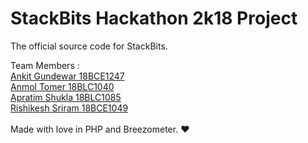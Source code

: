 # StackBits Hackathon 2k18 Project
The official source code for StackBits.

Team Members : <br />
[Ankit Gundewar 18BCE1247](https://github.com/roguehunterx)<br />
[Anmol Tomer 18BLC1040](https://github.com/AnmolTomer) <br />
[Apratim Shukla 18BLC1085](https://github.com/apratimshukla6/)<br />
[Rishikesh Sriram 18BCE1049](https://github.com/rishikesh06)<br />
<br />
Made with love in PHP and Breezometer. ♥
